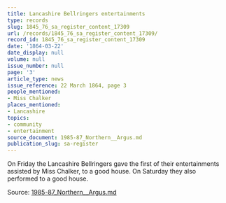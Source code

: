 ```yaml
---
title: Lancashire Bellringers entertainments
type: records
slug: 1845_76_sa_register_content_17309
url: /records/1845_76_sa_register_content_17309/
record_id: 1845_76_sa_register_content_17309
date: '1864-03-22'
date_display: null
volume: null
issue_number: null
page: '3'
article_type: news
issue_reference: 22 March 1864, page 3
people_mentioned:
- Miss Chalker
places_mentioned:
- Lancashire
topics:
- community
- entertainment
source_document: 1985-87_Northern__Argus.md
publication_slug: sa-register
---
```


On Friday the Lancashire Bellringers gave the first of their entertainments assisted by Miss Chalker, to a good house.  On Saturday they also performed to a good house.

Source: [1985-87_Northern__Argus.md](/downloads/markdown/1985-87_Northern__Argus.md)
